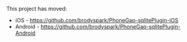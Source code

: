 This project has moved:
* iOS - https://github.com/brodyspark/PhoneGap-sqlitePlugin-iOS
* Android - https://github.com/brodyspark/PhoneGap-sqlitePlugin-Android

